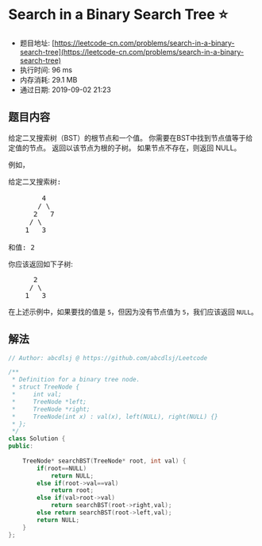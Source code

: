 # Search in a Binary Search Tree :star:
- 题目地址: [https://leetcode-cn.com/problems/search-in-a-binary-search-tree](https://leetcode-cn.com/problems/search-in-a-binary-search-tree)
- 执行时间: 96 ms 
- 内存消耗: 29.1 MB
- 通过日期: 2019-09-02 21:23

## 题目内容
<p>给定二叉搜索树（BST）的根节点和一个值。 你需要在BST中找到节点值等于给定值的节点。 返回以该节点为根的子树。 如果节点不存在，则返回 NULL。</p>

<p>例如，</p>

<pre>
给定二叉搜索树:

        4
       / \
      2   7
     / \
    1   3

和值: 2
</pre>

<p>你应该返回如下子树:</p>

<pre>
      2     
     / \   
    1   3
</pre>

<p>在上述示例中，如果要找的值是 <code>5</code>，但因为没有节点值为 <code>5</code>，我们应该返回 <code>NULL</code>。</p>


## 解法
```cpp
// Author: abcdlsj @ https://github.com/abcdlsj/Leetcode

/**
 * Definition for a binary tree node.
 * struct TreeNode {
 *     int val;
 *     TreeNode *left;
 *     TreeNode *right;
 *     TreeNode(int x) : val(x), left(NULL), right(NULL) {}
 * };
 */
class Solution {
public:
    
    TreeNode* searchBST(TreeNode* root, int val) {
        if(root==NULL)
            return NULL;
        else if(root->val==val)
            return root;
        else if(val>root->val)
            return searchBST(root->right,val);
        else return searchBST(root->left,val);
        return NULL;
    }
};

```
